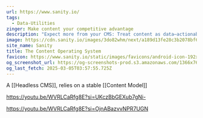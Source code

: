 ```yaml
---
url: https://www.sanity.io/
tags:
  - Data-Utilities
zinger: Make content your competitive advantage
description: "Expect more from your CMS: Treat content as data—actionable, scalable, and ready to drive your business forward with Sanity Content Operating System."
image: https://cdn.sanity.io/images/3do82whm/next/a189d13fe28c3b2078bf60ae32e12ba7bb9c14fb-1200x630.png
site_name: Sanity
title: The Content Operating System
favicon: https://www.sanity.io/static/images/favicons/android-icon-192x192.png
og_screenshot_url: https://og-screenshots-prod.s3.amazonaws.com/1366x768/80/false/cddd7325109c196289c1b7cd71cdd34e14e7223e5a424507066a0c4549be3114.jpeg
og_last_fetch: 2025-03-05T03:57:55.725Z
---
```



A [[Headless CMS]],  relies on a stable [[Content Model]]


https://youtu.be/WVRLCaRfg8E?si=UKczBbGEXub7gNi-

https://youtu.be/WVRLCaRfg8E?si=OjnABazvvNPR7UGN

